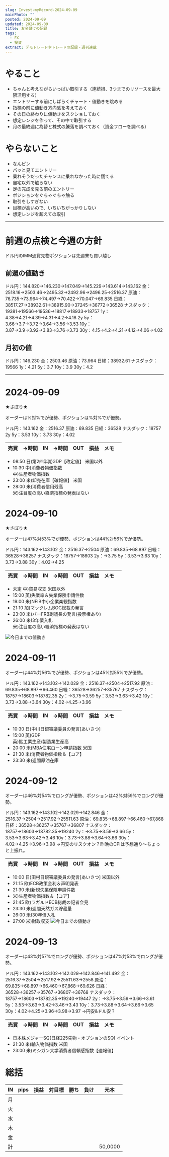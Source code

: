 ```yaml
---
slug: Invest-myRecord-2024-09-09
mainPhoto: ""
posted: 2024-09-09
updated: 2024-09-09
title: お金儲けの記録
tags:
  - FX
  - 投資
extract: デモトレードやトレードの記録・週刊連載
---
```

# やること

- ちゃんと考えながらいっぱい取引する（連続損、3つまでのリソースを最大限活用する）
- エントリーする前にしばらくチャート・値動きを眺める
- 指標の前に値動き方向感を考えておく
- その日の終わりに値動きをスクショしておく
- 想定レンジを作って、その中で取引する
- 月の最終週に為替と株式の騰落を調べておく（資金フローを調べる）
# やらないこと
- なんピン
- パッと見てエントリー
- 乗れそうだったチャンスに乗れなかった時に慌てる
- 自宅以外で触らない
- 足の完成を見る前のエントリー
- ポジションをぐちゃぐちゃ触る
- 取引をしすぎない
- 目標が高いので、いちいちがっかりしない
- 想定レンジを超えての取引
***
# 前週の点検と今週の方針

ドル円のIMM通貨先物ポジションは先週末も買い越し

## 前週の値動き
ドル円：144.820→146.230→147.049→145.229→143.614→143.162
金：2518.16→2503.46→2495.32→2492.96→2496.25→2516.37
原油：76.735→73.964→74.497→70.422→70.047→69.835
日経：38517.27→38932.61→38915.90→37245→36772→36528
ナスダック：19381→19566→19536→18817→18933→18757
1y：4.38→4.21→4.39→4.31→4.2→4.18
2y
5y：3.66→3.7→3.72→3.64→3.56→3.53
10y：3.87→3.9→3.92→3.83→3.76→3.73
30y：4.15→4.2→4.21→4.12→4.06→4.02
## 月初の値
ドル円：146.230
金：2503.46
原油：73.964
日経：38932.61
ナスダック：19566
1y：4.21
5y：3.7
10y：3.9
30y：4.2
***

# 2024-09-09

★さぼり★

オーダーは%対%でが優勢、ポジションは%対%でが優勢。

ドル円：143.162
金：2516.37
原油：69.835
日経：36528
ナスダック：18757
2y
5y：3.53
10y：3.73
30y：4.02

| 売買  | →時間 | IN  | →時間 | OUT | 損益  | メモ  |     |
| --- | --- | --- | --- | --- | --- | --- | --- |
- 08:50	日)第2四半期GDP【改定値】	米国以外
- 10:30	中)消費者物価指数  
  中)生産者物価指数
- 23:00	米)卸売在庫【確報値】	米国
- 28:00	米)消費者信用残高  
  米)注目度の高い経済指標の発表はない

# 2024-09-10

★さぼり★

オーダーは47%対53%でが優勢、ポジションは44%対56%でが優勢。

ドル円：143.162→143.102
金：2516.37→2504
原油：69.835→68.897
日経：36528→36257
ナスダック：18757→18603
2y：→3.75
5y：3.53→3.63
10y：3.73→3.88
30y：4.02→4.25

| 売買  | →時間 | IN  | →時間 | OUT | 損益  | メモ  |     |
| --- | --- | --- | --- | --- | --- | --- | --- |
- 未定	中)貿易収支	米国以外
- 15:00	英)失業率＆失業保険申請件数
- 19:00	米)NFIB中小企業楽観指数
- 21:10	加)マックレムBOC総裁の発言
- 23:00	米)バーFRB副議長の発言(投票権あり)
- 26:00	米)3年債入札  
  米)注目度の高い経済指標の発表はない

![今日までの値動き](images/invest/weekly/2024/Invest-myRecord-2024-09-09/01.png)
# 2024-09-11

オーダーは44%対56%でが優勢、ポジションは45%対55%でが優勢。

ドル円：143.162→143.102→142.029
金：2516.37→2504→2517.92
原油：69.835→68.897→66.460
日経：36528→36257→35767
ナスダック：18757→18603→18782.35
2y：→3.75→3.59
5y：3.53→3.63→3.42
10y：3.73→3.88→3.64
30y：4.02→4.25→3.96

| 売買  | →時間 | IN  | →時間 | OUT | 損益  | メモ  |     |
| --- | --- | --- | --- | --- | --- | --- | --- |
- 10:30	日)中川日銀審議委員の発言[あいさつ]
- 15:00	英)GDP  
  英)鉱工業生産/製造業生産高
- 20:00	米)MBA住宅ローン申請指数	米国
- 21:30	米)消費者物価指数＆【コア】
- 23:30	米)週間原油在庫
# 2024-09-12

オーダーは46%対54%でロングが優勢、ポジションは42%対59%でロングが優勢。

ドル円：143.162→143.102→142.029→142.846
金：2516.37→2504→2517.92→25511.63
原油：69.835→68.897→66.460→67,868
日経：36528→36257→35767→36807
ナスダック：18757→18603→18782.35→19240
2y：→3.75→3.59→3.66
5y：3.53→3.63→3.42→3.46
10y：3.73→3.88→3.64→3.66
30y：4.02→4.25→3.96→3.98
→円安のリスクオン？昨晩のCPIは予想通り〜ちょっと上振れ。

| 売買  | →時間 | IN  | →時間 | OUT | 損益  | メモ  |     |
| --- | --- | --- | --- | --- | --- | --- | --- |
- 10:00	日)田村日銀審議委員の発言[あいさつ]	米国以外
- 21:15	欧)ECB政策金利＆声明発表
- 21:30	米)新規失業保険申請件数
- 米)生産者物価指数＆【コア】
- 21:45	欧)ラガルドECB総裁の記者会見
- 23:30	米)週間天然ガス貯蔵量
- 26:00	米)30年債入札
- 27:00	米)財政収支
![今日までの値動き](images/invest/weekly/2024/Invest-myRecord-2024-09-09/02.png)
# 2024-09-13

オーダーは43%対57%でロングが優勢、ポジションは47%対53%でロングが優勢。

ドル円：143.162→143.102→142.029→142.846→141.492
金：2516.37→2504→2517.92→25511.63→2558
原油：69.835→68.897→66.460→67,868→69.626
日経：36528→36257→35767→36807→36768
ナスダック：18757→18603→18782.35→19240→19447
2y：→3.75→3.59→3.66→3.61
5y：3.53→3.63→3.42→3.46→3.43
10y：3.73→3.88→3.64→3.66→3.65
30y：4.02→4.25→3.96→3.98→3.97
→円安&ドル安？

| 売買  | →時間 | IN  | →時間 | OUT | 損益  | メモ  |     |
| --- | --- | --- | --- | --- | --- | --- | --- |

- 日本株メジャーSQ(日経225先物・オプションのSQ)	イベント
- 21:30	米)輸入物価指数	米国
- 23:00	米)ミシガン大学消費者信頼感指数【速報値】
# 総括
| IN  | pips | 損益  | 対目標 | 勝ち  | 負け  | 元本      |
| --- | ---- | --- | --- | --- | --- | ------- |
| 月   |      |     |     |     |     |         |
| 火   |      |     |     |     |     |         |
| 水   |      |     |     |     |     |         |
| 木   |      |     |     |     |     |         |
| 金   |      |     |     |     |     |         |
| 計   |      |     |     |     |     | 50,0000 |
